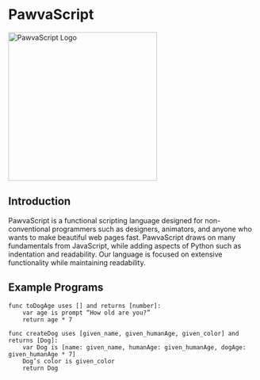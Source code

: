 # PawvaScript

<img alt='PawvaScript Logo' src='assets/pawvascript.png' width='300px'/>

## Introduction
PawvaScript is a functional scripting language designed for non-conventional programmers such as designers, animators, and anyone who wants to make beautiful web pages fast. PawvaScript draws on many fundamentals from JavaScript, while adding aspects of Python such as indentation and readability. Our language is focused on extensive functionality while maintaining readability.

## Example Programs
```
func toDogAge uses [] and returns [number]:
    var age is prompt “How old are you?”
    return age * 7 
```

```
func createDog uses [given_name, given_humanAge, given_color] and returns [Dog]:
    var Dog is [name: given_name, humanAge: given_humanAge, dogAge: given_humanAge * 7]
    Dog’s color is given_color
    return Dog
```
